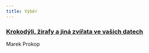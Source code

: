 ```yaml
---
title: Výběr
---
```


### [Krokodýli, žirafy a jiná zvířata ve vašich datech](http://www.sovavsiti.cz/weblog/192/krokodyli-zirafy-v-datech)
Marek Prokop
